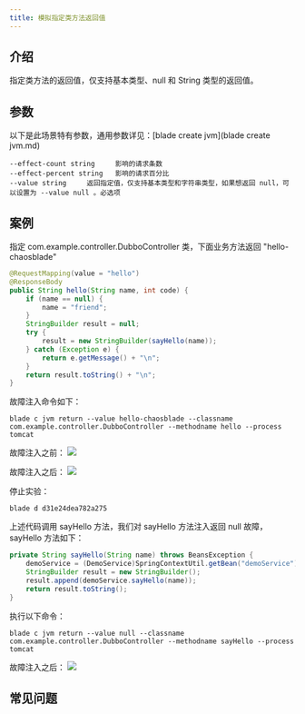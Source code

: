 ```yaml
---
title: 模拟指定类方法返回值
---
```


## 介绍

指定类方法的返回值，仅支持基本类型、null 和 String 类型的返回值。

## 参数

以下是此场景特有参数，通用参数详见：[blade create jvm](blade create jvm.md)

```
--effect-count string     影响的请求条数
--effect-percent string   影响的请求百分比
--value string     返回指定值，仅支持基本类型和字符串类型，如果想返回 null，可以设置为 --value null 。必选项
```

## 案例

指定 com.example.controller.DubboController 类，下面业务方法返回 "hello-chaosblade"

```java
@RequestMapping(value = "hello")
@ResponseBody
public String hello(String name, int code) {
    if (name == null) {
        name = "friend";
    }
    StringBuilder result = null;
    try {
        result = new StringBuilder(sayHello(name));
    } catch (Exception e) {
        return e.getMessage() + "\n";
    }
    return result.toString() + "\n";
}
```

故障注入命令如下：

```
blade c jvm return --value hello-chaosblade --classname com.example.controller.DubboController --methodname hello --process tomcat
```

故障注入之前：
![](/img/doc-image/15758728222521/15758791534572.jpg)

故障注入之后：
![](/img/doc-image/15758728222521/15758792025977.jpg)

停止实验：

```
blade d d31e24dea782a275
```

上述代码调用 sayHello 方法，我们对 sayHello 方法注入返回 null 故障，sayHello 方法如下：

```java
private String sayHello(String name) throws BeansException {
    demoService = (DemoService)SpringContextUtil.getBean("demoService");
    StringBuilder result = new StringBuilder();
    result.append(demoService.sayHello(name));
    return result.toString();
}
```

执行以下命令：

```
blade c jvm return --value null --classname com.example.controller.DubboController --methodname sayHello --process tomcat
```

故障注入之后：
![](/img/doc-image/15758728222521/15758793979757.jpg)

## 常见问题
